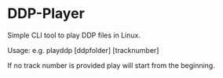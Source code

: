 # DDP-Player
Simple CLI tool to play DDP files in Linux. 

Usage: e.g. playddp [ddpfolder] [tracknumber]

If no track number is provided play will start from the beginning.
